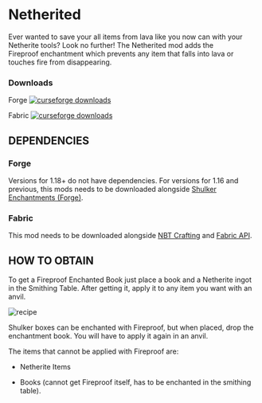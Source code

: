 # Netherited

Ever wanted to save your all items from lava like you now can with your Netherite tools? Look no further! The Netherited mod adds the Fireproof enchantment which prevents any item that falls into lava or touches fire from disappearing.

### Downloads
Forge [![curseforge downloads](http://cf.way2muchnoise.eu/394830.svg)](https://www.curseforge.com/minecraft/mc-mods/netherited)

Fabric [![curseforge downloads](http://cf.way2muchnoise.eu/394829.svg)](https://www.curseforge.com/minecraft/mc-mods/fabric-netherited)

## DEPENDENCIES

### Forge 
Versions for 1.18+ do not have dependencies.
For versions for 1.16 and previous, this mods needs to be downloaded alongside [Shulker Enchantments (Forge)](https://www.curseforge.com/minecraft/mc-mods/shulker-enchantments).

### Fabric

This mod needs to be downloaded alongside [NBT Crafting](https://www.curseforge.com/minecraft/mc-mods/nbt-crafting) and [Fabric API](https://www.curseforge.com/minecraft/mc-mods/fabric-api).
 

## HOW TO OBTAIN

To get a Fireproof Enchanted Book just place a book and a Netherite ingot in the Smithing Table. After getting it, apply it to any item you want with an anvil.

![recipe](https://github.com/polpg/Netherited/blob/main/recipe.png)


Shulker boxes can be enchanted with Fireproof, but when placed, drop the enchantment book. You will have to apply it again in an anvil.


The items that cannot be applied with Fireproof are:

- Netherite Items

- Books (cannot get Fireproof itself, has to be enchanted in the smithing table).

